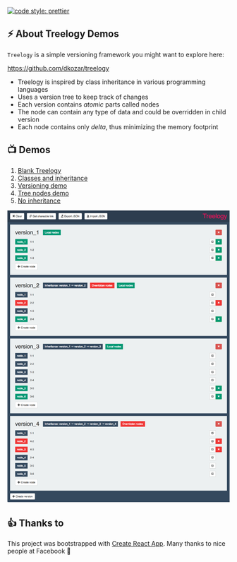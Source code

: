[![code style: prettier](https://img.shields.io/badge/code_style-prettier-ff69b4.svg?style=flat-square)](https://github.com/prettier/prettier)

## :zap: About Treelogy Demos

`Treelogy` is a simple versioning framework you might want to explore here:

https://github.com/dkozar/treelogy

* Treelogy is inspired by class inheritance in various programming languages
* Uses a version tree to keep track of changes
* Each version contains *atomic* parts called nodes
* The node can contain any type of data and could be overridden in child version
* Each node contains only *delta*, thus minimizing the memory footprint

## :tv: Demos

1. [Blank Treelogy](http://bit.ly/2tDoDdS)
2. [Classes and inheritance](http://bit.ly/2IhAhhQ)
3. [Versioning demo](http://bit.ly/2FuLduY)
4. [Tree nodes demo](http://bit.ly/2tx0k1q)
5. [No inheritance](http://bit.ly/2DjtCQL)

[![Treelogy](image.png)](https://dkozar.github.io/treelogy-demo/)

## :thumbsup: Thanks to

This project was bootstrapped with [Create React App](https://github.com/facebookincubator/create-react-app). Many thanks to nice people at Facebook :rocket:
